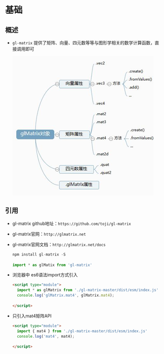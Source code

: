 # 基础

## 概述

+ `gl-matrix` 提供了矩阵、向量、四元数等等与图形学相关的数学计算函数，直接调用即可

  ![glMatrix对象属性和方法](images/glMatrix对象属性和方法.jpg)

## 引用

+ gl-matrix github地址：`https://github.com/toji/gl-matrix`

+ gl-matrix官网：`http://glmatrix.net`

+ gl-matrix官网文档：`http://glmatrix.net/docs`

  ```js
  npm install gl-matrix -S

  import * as glMatix from 'gl-matrix'
  ```

+ 浏览器中 es6语法import方式引入

  ```html
  <script type="module">
    import * as glMatrix from './gl-matrix-master/dist/esm/index.js'
    console.log('glMatrix.mat4', glMatrix.mat4);

  </script>
  ```

+ 只引入mat4矩阵API

  ```html
  <script type="module">
    import { mat4 } from './gl-matrix-master/dist/esm/index.js'
    console.log('mat4', mat4);

  </script>
  ```
